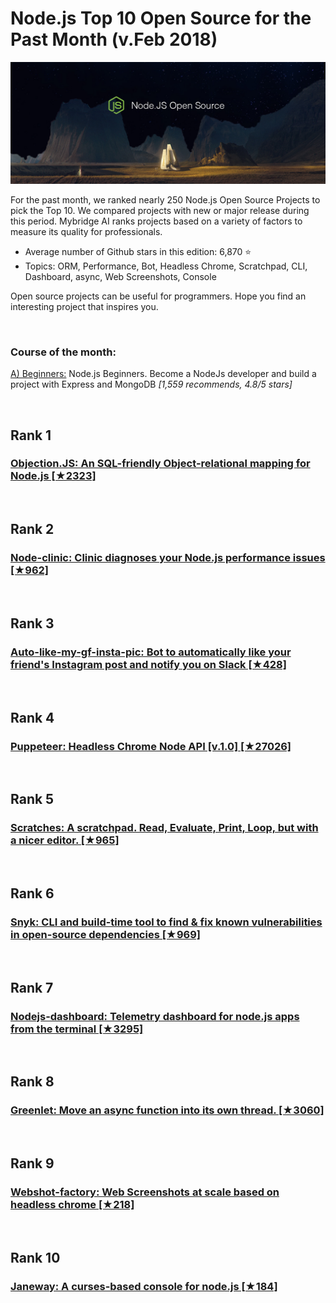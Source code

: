             
# Node.js Top 10 Open Source for the Past Month (v.Feb 2018)

<img src="feb-node-open-source.png" width="800" alt="Mybridge"></a>

For the past month, we ranked nearly 250 Node.js Open Source Projects to pick the Top 10. 
We compared projects with new or major release during this period. Mybridge AI ranks projects based on a variety of factors to measure its quality for professionals.

* Average number of Github stars in this edition: 6,870 ⭐️
* Topics: ORM, Performance, Bot, Headless Chrome, Scratchpad, CLI, Dashboard, async, Web Screenshots, Console

Open source projects can be useful for programmers. Hope you find an interesting project that inspires you.

<br>

### Course of the month:

[A) Beginners:](http://bit.ly/2C5FkSy) Node.js Beginners. Become a NodeJs developer and build a project with Express and MongoDB _[1,559 recommends, 4.8/5 stars]_

<br>

## Rank 1
### [Objection.JS: An SQL-friendly Object-relational mapping for Node.js [★2323]](https://github.com/Vincit/objection.js?utm_source=mybridge&utm_medium=blog&utm_campaign=read_more)


<br>

## Rank 2
### [Node-clinic: Clinic diagnoses your Node.js performance issues [★962]](https://github.com/nearform/node-clinic?utm_source=mybridge&utm_medium=blog&utm_campaign=read_more)


<br>

## Rank 3
### [Auto-like-my-gf-insta-pic: Bot to automatically like your friend's Instagram post and notify you on Slack [★428]](https://github.com/gulzar1996/auto-like-my-gf-insta-pic?utm_source=mybridge&utm_medium=blog&utm_campaign=read_more)


<br>

## Rank 4
### [Puppeteer: Headless Chrome Node API [v.1.0] [★27026]](https://github.com/GoogleChrome/puppeteer?utm_source=mybridge&utm_medium=blog&utm_campaign=read_more)


<br>

## Rank 5
### [Scratches: A scratchpad. Read, Evaluate, Print, Loop, but with a nicer editor. [★965]](https://github.com/0x00A/scratches?utm_source=mybridge&utm_medium=blog&utm_campaign=read_more)


<br>

## Rank 6
### [Snyk: CLI and build-time tool to find & fix known vulnerabilities in open-source dependencies [★969]](https://github.com/snyk/snyk?utm_source=mybridge&utm_medium=blog&utm_campaign=read_more)


<br>

## Rank 7
### [Nodejs-dashboard: Telemetry dashboard for node.js apps from the terminal [★3295]](https://github.com/FormidableLabs/nodejs-dashboard?utm_source=mybridge&utm_medium=blog&utm_campaign=read_more)


<br>

## Rank 8
### [Greenlet: Move an async function into its own thread. [★3060]](https://github.com/developit/greenlet?utm_source=mybridge&utm_medium=blog&utm_campaign=read_more)


<br>

## Rank 9
### [Webshot-factory: Web Screenshots at scale based on headless chrome [★218]](https://github.com/ashubham/webshot-factory?utm_source=mybridge&utm_medium=blog&utm_campaign=read_more)


<br>

## Rank 10
### [Janeway: A curses-based console for node.js [★184]](https://github.com/skerit/janeway?utm_source=mybridge&utm_medium=blog&utm_campaign=read_more)
